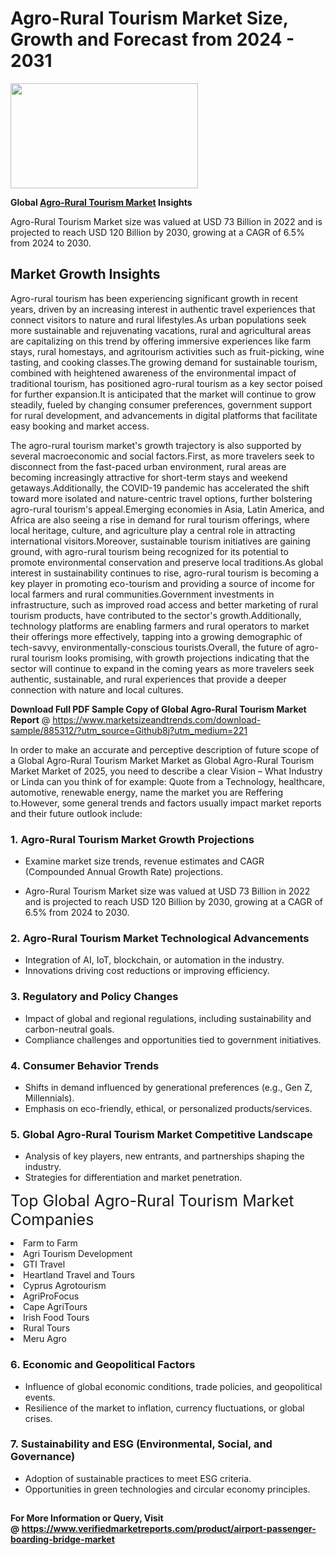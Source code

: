 <H1>Agro-Rural Tourism Market Size, Growth and Forecast from 2024 - 2031</H1><img class="aligncenter size-medium wp-image-584254" src="https://thirdeyenews.in/wp-content/uploads/2024/09/Global-Market-Research-300x168.jpeg" alt="" width="300" height="168" /><p><strong>Global&nbsp;<a href="https://www.marketsizeandtrends.com/download-sample/885312/?utm_source=Github8j?utm_medium=221">Agro-Rural Tourism Market</a> Insights</strong></p><p>Agro-Rural Tourism Market size was valued at USD 73 Billion in 2022 and is projected to reach USD 120 Billion by 2030, growing at a CAGR of 6.5% from 2024 to 2030.</p><p><h2>Market Growth Insights</h2> <p>Agro-rural tourism has been experiencing significant growth in recent years, driven by an increasing interest in authentic travel experiences that connect visitors to nature and rural lifestyles.As urban populations seek more sustainable and rejuvenating vacations, rural and agricultural areas are capitalizing on this trend by offering immersive experiences like farm stays, rural homestays, and agritourism activities such as fruit-picking, wine tasting, and cooking classes.The growing demand for sustainable tourism, combined with heightened awareness of the environmental impact of traditional tourism, has positioned agro-rural tourism as a key sector poised for further expansion.It is anticipated that the market will continue to grow steadily, fueled by changing consumer preferences, government support for rural development, and advancements in digital platforms that facilitate easy booking and market access.</p> <p>The agro-rural tourism market's growth trajectory is also supported by several macroeconomic and social factors.First, as more travelers seek to disconnect from the fast-paced urban environment, rural areas are becoming increasingly attractive for short-term stays and weekend getaways.Additionally, the COVID-19 pandemic has accelerated the shift toward more isolated and nature-centric travel options, further bolstering agro-rural tourism's appeal.Emerging economies in Asia, Latin America, and Africa are also seeing a rise in demand for rural tourism offerings, where local heritage, culture, and agriculture play a central role in attracting international visitors.Moreover, sustainable tourism initiatives are gaining ground, with agro-rural tourism being recognized for its potential to promote environmental conservation and preserve local traditions.As global interest in sustainability continues to rise, agro-rural tourism is becoming a key player in promoting eco-tourism and providing a source of income for local farmers and rural communities.Government investments in infrastructure, such as improved road access and better marketing of rural tourism products, have contributed to the sector's growth.Additionally, technology platforms are enabling farmers and rural operators to market their offerings more effectively, tapping into a growing demographic of tech-savvy, environmentally-conscious tourists.Overall, the future of agro-rural tourism looks promising, with growth projections indicating that the sector will continue to expand in the coming years as more travelers seek authentic, sustainable, and rural experiences that provide a deeper connection with nature and local cultures.</p> <p><span class=""><strong>Download Full PDF Sample Copy of Global Agro-Rural Tourism Market Report</strong> @ <a href="https://www.marketsizeandtrends.com/download-sample/885312/?utm_source=Github8j?utm_medium=221" target="_blank">https://www.marketsizeandtrends.com/download-sample/885312/?utm_source=Github8j?utm_medium=221</a></span></p><p>In order to make an accurate and perceptive description of future scope of a Global&nbsp;Agro-Rural Tourism Market Market as Global&nbsp;Agro-Rural Tourism Market Market of 2025, you need to describe a clear Vision &ndash; What Industry or Linda can you think of for example: Quote from a Technology, healthcare, automotive, renewable energy, name the market you are Reffering to.However, some general trends and factors usually impact market reports and their future outlook include:</p><h3>1.&nbsp;<strong>Agro-Rural Tourism Market Growth Projections</strong></h3><ul><li>Examine market size trends, revenue estimates and CAGR (Compounded Annual Growth Rate) projections.</li><li><p>Agro-Rural Tourism Market size was valued at USD 73 Billion in 2022 and is projected to reach USD 120 Billion by 2030, growing at a CAGR of 6.5% from 2024 to 2030.</p></li></ul><h3>2.&nbsp;<strong>Agro-Rural Tourism Market Technological Advancements</strong></h3><ul><li>Integration of AI, IoT, blockchain, or automation in the industry.</li><li>Innovations driving cost reductions or improving efficiency.</li></ul><h3>3.&nbsp;<strong>Regulatory and Policy Changes</strong></h3><ul><li>Impact of global and regional regulations, including sustainability and carbon-neutral goals.</li><li>Compliance challenges and opportunities tied to government initiatives.</li></ul><h3>4.&nbsp;<strong>Consumer Behavior Trends</strong></h3><ul><li>Shifts in demand influenced by generational preferences (e.g., Gen Z, Millennials).</li><li>Emphasis on eco-friendly, ethical, or personalized products/services.</li></ul><h3>5.&nbsp;<strong>Global Agro-Rural Tourism Market Competitive Landscape</strong></h3><ul><li>Analysis of key players, new entrants, and partnerships shaping the industry.</li><li>Strategies for differentiation and market penetration.</li></ul><p data-pm-slice="1 1 []"><span style="color: inherit; font-family: inherit; font-size: 25px;">Top Global Agro-Rural Tourism Market Companies</span></p><div class="" data-test-id=""><p><li>Farm to Farm</li><li> Agri Tourism Development</li><li> GTI Travel</li><li> Heartland Travel and Tours</li><li> Cyprus Agrotourism</li><li> AgriProFocus</li><li> Cape AgriTours</li><li> Irish Food Tours</li><li> Rural Tours</li><li> Meru Agro</li></p></div><h3>6.&nbsp;<strong>Economic and Geopolitical Factors</strong></h3><ul><li>Influence of global economic conditions, trade policies, and geopolitical events.</li><li>Resilience of the market to inflation, currency fluctuations, or global crises.</li></ul><h3>7.&nbsp;<strong>Sustainability and ESG (Environmental, Social, and Governance)</strong></h3><ul><li>Adoption of sustainable practices to meet ESG criteria.</li><li>Opportunities in green technologies and circular economy principles.</li></ul><h2><strong style="font-size: 14px;">For More Information or Query, Visit @&nbsp;</strong><a style="background-color: #ffffff; font-size: 14px;" href="https://www.marketsizeandtrends.com/report/agro-rural-tourism-market/" target="_blank">https://www.verifiedmarketreports.com/product/airport-passenger-boarding-bridge-market</a></h2>